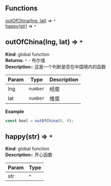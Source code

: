 ## Functions

<dl>
<dt><a href="#outOfChina">outOfChina(lng, lat)</a> ⇒ <code>*</code></dt>
<dd></dd>
<dt><a href="#happy">happy(str)</a> ⇒ <code>*</code></dt>
<dd></dd>
</dl>

<a name="outOfChina"></a>

## outOfChina(lng, lat) ⇒ <code>\*</code>
**Kind**: global function  
**Returns**: <code>\*</code> - 布尔值  
**Description:**: 这是一个判断是否在中国境内的函数  

| Param | Type | Description |
| --- | --- | --- |
| lng | <code>number</code> | 经度 |
| lat | <code>number</code> | 维度 |

**Example**  
```js
const bool = outOfChina(0, 0);
```
<a name="happy"></a>

## happy(str) ⇒ <code>\*</code>
**Kind**: global function  
**Description:**: 开心函数  

| Param | Type |
| --- | --- |
| str | <code>\*</code> | 

